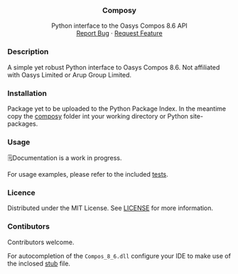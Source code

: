 <br />
<div align="center">
  <a href="https://github.com/mitchell-tesch/composy">
    <!-- <img src="images/logo.png" alt="PyTABS logo" width="80" height="80"> -->
  </a>

  <h3 align="center">Composy</h3>

  <p align="center">
    Python interface to the Oasys Compos 8.6 API
    <!-- <br /> -->
    <!-- <a href="https://mitchell-tesch.github.io/composy/composy.html"><strong>Explore the docs »</strong></a> -->
    <!-- <br /> -->
    <br />
    <a href="https://github.com/mitchell-tesch/composy/issues">Report Bug</a>
    ·
    <a href="https://github.com/mitchell-tesch/composy/issues">Request Feature</a>
  </p>
</div>

### Description
A simple yet robust Python interface to Oasys Compos 8.6. Not affiliated with Oasys Limited or Arup Group Limited.


### Installation
Package yet to be uploaded to the Python Package Index. In the meantime copy the [composy](./composy/) folder int your working directory or Python site-packages.
<!-- ```
$ pip install py
``` -->


### Usage
🗒️Documentation is a work in progress.

For usage examples, please refer to the included [tests](./tests/test_basic.py).


### Licence
Distributed under the MIT License. See [LICENSE](LICENSE) for more information.


### Contibutors
Contributors welcome.

For autocompletion of the `Compos_8_6.dll` configure your IDE to make use of the inclosed [stub](./stub/) file.